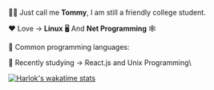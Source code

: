 👨‍🎓 Just call me **Tommy**, I am still a friendly college student.  

♥️ Love -> **Linux** 🖥️ And **Net Programming** 🕸️  

🧭 Common programming languages:  

📖 Recently studying -> React.js and Unix Programming\\

[![Harlok's wakatime stats](https://github-readme-stats.vercel.app/api/wakatime?username=Azusaing&layout=compact)](https://github.com/anuraghazra/github-readme-stats)
